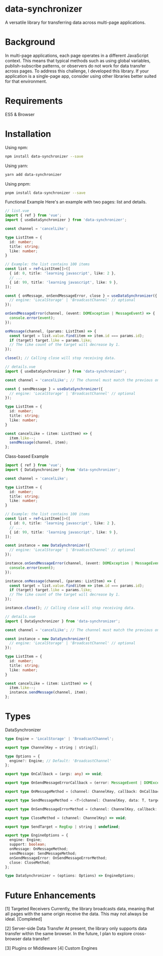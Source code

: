 # data-synchronizer
A versatile library for transferring data across multi-page applications.

# Background
In multi-page applications, each page operates in a different JavaScript context. This means that typical methods such as using global variables, publish-subscribe patterns, or observers do not work for data transfer across pages. To address this challenge, I developed this library. If your application is a single-page app, consider using other libraries better suited for that environment.

# Requirements
ES5 & Browser

# Installation
Using npm:
```bash
npm install data-synchronizer --save
```

Using yarn:
```bash
yarn add data-synchronizer
```

Using pnpm:
```bash
pnpm install data-synchronizer --save
```
Functional Example
Here's an example with two pages: list and details.

```typescript
// list.vue
import { ref } from 'vue';
import { useDataSynchronizer } from 'data-synchronizer';

const channel = 'cancelLike';

type ListItem = {
  id: number;
  title: string;
  like: number;
}

// Example: the list contains 100 items
const list = ref<ListItem[]>([
  { id: 0, title: 'learning javascript', like: 2 },
  // ...
  { id: 99, title: 'learning javascript', like: 9 },
]);

const { onMessage, onSendMessageError, close } = useDataSynchronizer({
  // engine: 'LocalStorage' | 'BroadcastChannel' // optional
});

onSendMessageError(channel, (event: DOMException | MessageEvent) => {
  console.error(event);
});

onMessage(channel, (params: ListItem) => {
  const target = list.value.find(item => item.id === params.id);
  if (target) target.like = params.like;
  // The like count of the target will decrease by 1.
});

close(); // Calling close will stop receiving data.

```
```typescript
// details.vue
import { useDataSynchronizer } from 'data-synchronizer';

const channel = 'cancelLike'; // The channel must match the previous one.

const { sendMessage } = useDataSynchronizer({
  // engine: 'LocalStorage' | 'BroadcastChannel' // optional
});

type ListItem = {
  id: number;
  title: string;
  like: number;
}

const cancelLike = (item: ListItem) => {
  item.like--;
  sendMessage(channel, item);
};
```

Class-based Example
```typescript
import { ref } from 'vue';
import { DataSynchronizer } from 'data-synchronizer';

const channel = 'cancelLike';

type ListItem = {
  id: number;
  title: string;
  like: number;
}

// Example: the list contains 100 items
const list = ref<ListItem[]>([
  { id: 0, title: 'learning javascript', like: 2 },
  // ...
  { id: 99, title: 'learning javascript', like: 9 },
]);

const instance = new DataSynchronizer({
  // engine: 'LocalStorage' | 'BroadcastChannel' // optional
});

instance.onSendMessageError(channel, (event: DOMException | MessageEvent) => {
  console.error(event);
});

instance.onMessage(channel, (params: ListItem) => {
  const target = list.value.find(item => item.id === params.id);
  if (target) target.like = params.like;
  // The like count of the target will decrease by 1.
});

instance.close(); // Calling close will stop receiving data.
```

```typescript
// details.vue
import { DataSynchronizer } from 'data-synchronizer';

const channel = 'cancelLike'; // The channel must match the previous one.

const instance = new DataSynchronizer({
  // engine: 'LocalStorage' | 'BroadcastChannel' // optional
});

type ListItem = {
  id: number;
  title: string;
  like: number;
}

const cancelLike = (item: ListItem) => {
  item.like--;
  instance.sendMessage(channel, item);
};
```
# Types
DataSynchronizer

```typescript
type Engine = 'LocalStorage' | 'BroadcastChannel';

export type ChannelKey = string | string[];

type Options = {
  engine?: Engine; // Default: 'BroadcastChannel'
};

export type OnCallback = (args: any) => void;

export type OnSendMessageErrorCallback = (error: MessageEvent | DOMException) => void;

export type OnMessageMethod = (channel: ChannelKey, callback: OnCallback) => void;

export type SendMessageMethod = <T>(channel: ChannelKey, data: T, target?: SendTarget) => void;

export type OnSendMessageErrorMethod = (channel: ChannelKey, callback: OnSendMessageErrorCallback) => void;

export type CloseMethod = (channel: ChannelKey) => void;

export type SendTarget = RegExp | string | undefined;

export type EngineOptions = {
  engine: Engine;
  support: boolean;
  onMessage: OnMessageMethod;
  sendMessage: SendMessageMethod;
  onSendMessageError: OnSendMessageErrorMethod;
  close: CloseMethod;
};

type DataSynchronizer = (options: Options) => EngineOptions;
```

# Future Enhancements
[1] Targeted Receivers
Currently, the library broadcasts data, meaning that all pages with the same origin receive the data. This may not always be ideal. [Completed]

[2] Server-side Data Transfer
At present, the library only supports data transfer within the same browser. In the future, I plan to explore cross-browser data transfer!

[3] Plugins or Middleware
[4] Custom Engines